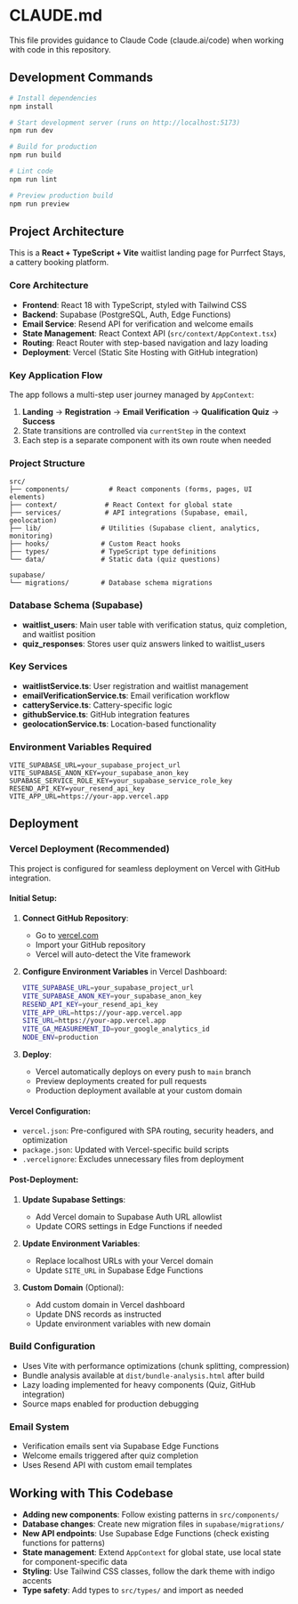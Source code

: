 # CLAUDE.md

This file provides guidance to Claude Code (claude.ai/code) when working with code in this repository.

## Development Commands

```bash
# Install dependencies
npm install

# Start development server (runs on http://localhost:5173)
npm run dev

# Build for production
npm run build

# Lint code
npm run lint

# Preview production build
npm run preview
```

## Project Architecture

This is a **React + TypeScript + Vite** waitlist landing page for Purrfect Stays, a cattery booking platform.

### Core Architecture
- **Frontend**: React 18 with TypeScript, styled with Tailwind CSS
- **Backend**: Supabase (PostgreSQL, Auth, Edge Functions)
- **Email Service**: Resend API for verification and welcome emails
- **State Management**: React Context API (`src/context/AppContext.tsx`)
- **Routing**: React Router with step-based navigation and lazy loading
- **Deployment**: Vercel (Static Site Hosting with GitHub integration)

### Key Application Flow
The app follows a multi-step user journey managed by `AppContext`:
1. **Landing** → **Registration** → **Email Verification** → **Qualification Quiz** → **Success**
2. State transitions are controlled via `currentStep` in the context
3. Each step is a separate component with its own route when needed

### Project Structure
```
src/
├── components/          # React components (forms, pages, UI elements)
├── context/            # React Context for global state
├── services/           # API integrations (Supabase, email, geolocation)
├── lib/               # Utilities (Supabase client, analytics, monitoring)
├── hooks/             # Custom React hooks
├── types/             # TypeScript type definitions
└── data/              # Static data (quiz questions)

supabase/
└── migrations/        # Database schema migrations
```

### Database Schema (Supabase)
- **waitlist_users**: Main user table with verification status, quiz completion, and waitlist position
- **quiz_responses**: Stores user quiz answers linked to waitlist_users

### Key Services
- **waitlistService.ts**: User registration and waitlist management
- **emailVerificationService.ts**: Email verification workflow
- **catteryService.ts**: Cattery-specific logic
- **githubService.ts**: GitHub integration features
- **geolocationService.ts**: Location-based functionality

### Environment Variables Required
```env
VITE_SUPABASE_URL=your_supabase_project_url
VITE_SUPABASE_ANON_KEY=your_supabase_anon_key
SUPABASE_SERVICE_ROLE_KEY=your_supabase_service_role_key
RESEND_API_KEY=your_resend_api_key
VITE_APP_URL=https://your-app.vercel.app
```

## Deployment

### Vercel Deployment (Recommended)

This project is configured for seamless deployment on Vercel with GitHub integration.

#### Initial Setup:
1. **Connect GitHub Repository**:
   - Go to [vercel.com](https://vercel.com)
   - Import your GitHub repository
   - Vercel will auto-detect the Vite framework

2. **Configure Environment Variables** in Vercel Dashboard:
   ```bash
   VITE_SUPABASE_URL=your_supabase_project_url
   VITE_SUPABASE_ANON_KEY=your_supabase_anon_key
   RESEND_API_KEY=your_resend_api_key
   VITE_APP_URL=https://your-app.vercel.app
   SITE_URL=https://your-app.vercel.app
   VITE_GA_MEASUREMENT_ID=your_google_analytics_id
   NODE_ENV=production
   ```

3. **Deploy**:
   - Vercel automatically deploys on every push to `main` branch
   - Preview deployments created for pull requests
   - Production deployment available at your custom domain

#### Vercel Configuration:
- `vercel.json`: Pre-configured with SPA routing, security headers, and optimization
- `package.json`: Updated with Vercel-specific build scripts
- `.vercelignore`: Excludes unnecessary files from deployment

#### Post-Deployment:
1. **Update Supabase Settings**:
   - Add Vercel domain to Supabase Auth URL allowlist
   - Update CORS settings in Edge Functions if needed

2. **Update Environment Variables**:
   - Replace localhost URLs with your Vercel domain
   - Update `SITE_URL` in Supabase Edge Functions

3. **Custom Domain** (Optional):
   - Add custom domain in Vercel dashboard
   - Update DNS records as instructed
   - Update environment variables with new domain

### Build Configuration
- Uses Vite with performance optimizations (chunk splitting, compression)
- Bundle analysis available at `dist/bundle-analysis.html` after build
- Lazy loading implemented for heavy components (Quiz, GitHub integration)
- Source maps enabled for production debugging

### Email System
- Verification emails sent via Supabase Edge Functions
- Welcome emails triggered after quiz completion
- Uses Resend API with custom email templates

## Working with This Codebase

- **Adding new components**: Follow existing patterns in `src/components/`
- **Database changes**: Create new migration files in `supabase/migrations/`
- **New API endpoints**: Use Supabase Edge Functions (check existing functions for patterns)
- **State management**: Extend `AppContext` for global state, use local state for component-specific data
- **Styling**: Use Tailwind CSS classes, follow the dark theme with indigo accents
- **Type safety**: Add types to `src/types/` and import as needed